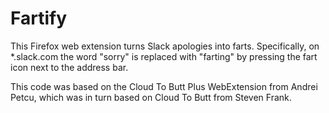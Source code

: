 # Fartify

This Firefox web extension turns Slack apologies into farts. Specifically, on *.slack.com the word "sorry" is replaced with "farting" by pressing the fart icon next to the address bar.

This code was based on the Cloud To Butt Plus WebExtension from Andrei Petcu, which was in turn based on Cloud To Butt from Steven Frank.

